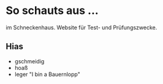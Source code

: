 # So schauts aus ...
im Schneckenhaus. Website für Test- und Prüfungszwecke.
## Hias
* gschmeidig
* hoaß
* leger
"I bin a Bauernlopp"
